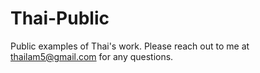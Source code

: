 # Thai-Public
Public examples of Thai's work. Please reach out to me at thailam5@gmail.com for any questions.
